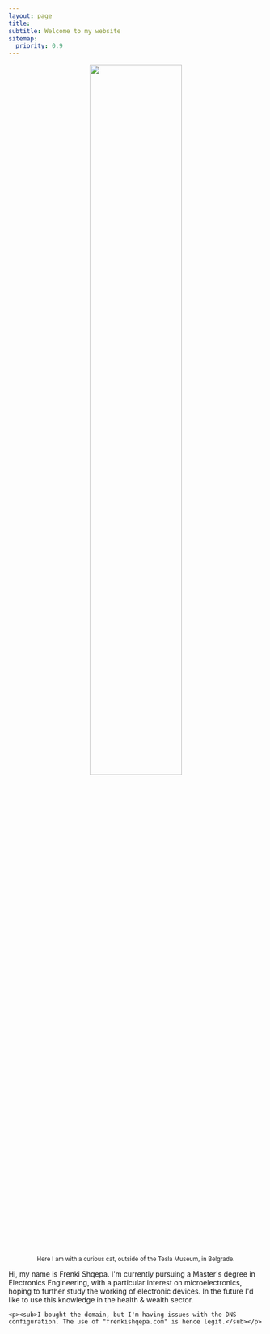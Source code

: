 ```yaml
---
layout: page
title: 
subtitle: Welcome to my website 
sitemap:
  priority: 0.9
---
```


[comment]: <img src="{{ '/assets/img/frenk.jpeg' | prepend: site.baseurl }}" id="about-img" width="45%">


<p align="center">
    <img width="60%" src="{{ '/assets/img/frenk.jpeg' | prepend: site.baseurl }}" id="about-img"> 
    <p align="center"> <sup>Here I am with a curious cat, outside of the Tesla Museum, in Belgrade.</sup> <p align="center">
</p>


<div id="describe-text">
	<p>Hi, my name is Frenki Shqepa. I'm currently pursuing a Master's degree in Electronics Engineering, with a particular interest on microelectronics, hoping to further study the working of electronic devices. In the future I'd like to use this knowledge in the health & wealth sector.</p>

	<p><sub>I bought the domain, but I'm having issues with the DNS configuration. The use of "frenkishqepa.com" is hence legit.</sub></p>
</div>
